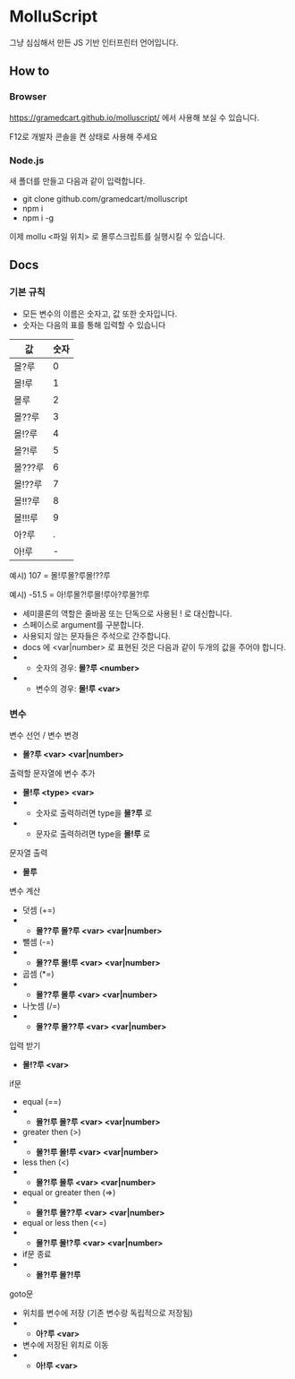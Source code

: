 # MolluScript
그냥 심심해서 만든 JS 기반 인터프린터 언어입니다.

## How to

### Browser

https://gramedcart.github.io/molluscript/ 에서 사용해 보실 수 있습니다.

F12로 개발자 콘솔을 켠 상태로 사용해 주세요

### Node.js

새 폴더를 만들고 다음과 같이 입력합니다.
 - git clone github.com/gramedcart/molluscript
 - npm i
 - npm i -g 

이제 mollu \<파일 위치\> 로 몰루스크립트를 실행시킬 수 있습니다.

## Docs

### 기본 규칙

- 모든 변수의 이름은 숫자고, 값 또한 숫자입니다.
- 숫자는 다음의 표를 통해 입력할 수 있습니다

| 값 | 숫자 |
|-------|---|
| 몰?루 | 0 |
| 몰!루 | 1 |
| 몰루 | 2 |
| 몰??루 | 3 |
| 몰!?루 | 4 |
| 몰?!루 | 5 |
| 몰???루 | 6 |
| 몰!??루 | 7 |
| 몰!!?루 | 8 |
| 몰!!!루 | 9 |
| 아?루 | . |
| 아!루 | - |

예시) 107 = 몰!루몰?루몰!??루

예시) -51.5 = 아!루몰?!루몰!루아?루몰?!루

 - 세미콜론의 역할은 줄바꿈 또는 단독으로 사용된 ! 로 대신합니다.
 - 스페이스로 argument를 구분합니다.
 - 사용되지 않는 문자들은 주석으로 간주합니다.
 - docs 에 \<var\|number\> 로 표현된 것은 다음과 같이 두개의 값을 주어야 합니다.
 - - 숫자의 경우: **몰?루 \<number\>**
 - - 변수의 경우: **몰!루 \<var\>**

### 변수
변수 선언 / 변수 변경 
 - **몰?루 \<var\> \<var|number\>**

출력할 문자열에 변수 추가
 - **몰!루 \<type\> \<var\>**
 - - 숫자로 출력하려면 type을 **몰?루** 로
 - - 문자로 출력하려면 type을 **몰!루** 로 

문자열 출력
 - **몰루**

변수 계산
-  덧셈 (+=) 
- - **몰??루 몰?루 \<var\> \<var\|number\>**
-  뺄셈 (-=) 
- - **몰??루 몰!루 \<var\> \<var\|number\>**
-  곱셈 (*=) 
- - **몰??루 몰루 \<var\> \<var\|number\>**
-  나눗셈 (/=) 
- - **몰??루 몰??루 \<var\> \<var\|number\>**

입력 받기
- **몰!?루 \<var\>**

if문
- equal (==)
 - - **몰?!루 몰?루 \<var\> <var|number>**
 - greater then (>)
 - - **몰?!루 몰!루 \<var\> <var|number>**
 - less then (<)
 - - **몰?!루 몰루 \<var\> <var|number>**
 - equal or greater then (=>)
 - - **몰?!루 몰??루 \<var\> <var|number>**
 - equal or less then (<=)
 - - **몰?!루 몰!?루 \<var\> <var|number>**
 - if문 종료
 - - **몰?!루 몰?!루**

goto문
 - 위치를 변수에 저장 (기존 변수랑 독립적으로 저장됨)
 - - **아?루 \<var\>**
 - 변수에 저장된 위치로 이동
 - - **아!루 \<var\>**
